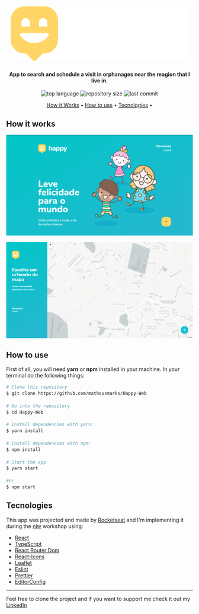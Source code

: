 <h1 align="center"><img src="https://github.com/matheusmarks/Happy-Web/blob/master/src/images/logo.svg"/></h1>
<h4 align="center">App to search and schedule a visit in orphanages near the reagion that I live in.</h4>
<p align="center">
  <img alt="top language" src="https://img.shields.io/github/languages/top/matheusmarks/Happy-Web.svg" />
  <img alt="repository size" src="https://img.shields.io/github/repo-size/matheusmarks/Happy-Web.svg" />
  <img alt="last commit" src="https://img.shields.io/github/last-commit/matheusmarks/Happy-Web.svg" />
</p>

<p align="center">
 <a href="#how-it-works">How it Works</a> • 
 <a href="#how-to-use">How to use</a> • 
 <a href="#tecnologies">Tecnologies</a> • 
</p>
  
<h2>How it works</h2>
<p align="center"><img src="https://github.com/matheusmarks/images/blob/master/nlw-happy/happy.png"></p>
<p align="center"><img src="https://github.com/matheusmarks/images/blob/master/nlw-happy/happymap.png"></p>

<h2>How to use</h2>
<p>First of all, you will need <strong>yarn</strong> or <strong>npm</strong> installed in your machine. In your terminal do the following things: </p>

```bash
# Clone this repository
$ git clone https://github.com/matheusmarks/Happy-Web

# Go into the repository
$ cd Happy-Web

# Install dependencies with yarn:
$ yarn install 

# Install dependencies with npm:
$ npm install

# Start the app
$ yarn start

#or
$ npm start
```
## Tecnologies

This app was projected and made by <a href="https://rocketseat.com.br/">Rocketseat</a> and I'm implementing it during the <a href="https://nextlevelweek.com/inscricao/3">nlw</a> workshop using:

- [React](https://pt-br.reactjs.org/)
- [TypeScript](https://www.typescriptlang.org/)
- [React Router Dom](https://reactrouter.com/web/guides/quick-start)
- [React-Icons](https://react-icons.github.io/react-icons/)
- [Leaflet](https://leafletjs.com/)
- [Eslint](https://eslint.org/)
- [Prettier](https://prettier.io/)
- [EditorConfig](https://editorconfig.org/)

---
Feel free to clone the project and if you want to support me check it out my <a href="https://www.linkedin.com/in/matheus-marques-0558921b4/">LinkedIn</a> 
